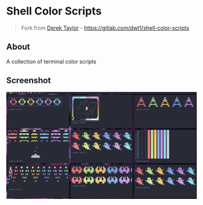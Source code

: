 # Shell Color Scripts
> Fork from [Derek Taylor](https://gitlab.com/dwt1) -  https://gitlab.com/dwt1/shell-color-scripts

## About
A collection of terminal color scripts

## Screenshot

![Screenshot of shell-color-scripts](README/screenshot.png)

